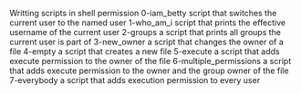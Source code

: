 Writting scripts in shell permission
0-iam_betty script that switches the current user to the named user
1-who_am_i script that prints the effective username of the current user
2-groups a script that prints all groups the current user is part of
3-new_owner a script that changes the owner of a file
4-empty a script that creates a new file
5-execute a script that adds execute permission to the owner of the file
6-multiple_permissions a script that adds execute permission to the owner and the group owner of the file
7-everybody a script that adds execution permission to every user
